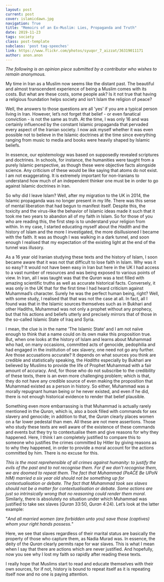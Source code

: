 ```yaml
---
layout: post
current: post
cover: islamicdawn.jpg
navigation: True
title: "Memoirs of an Ex-Muslim: Lies, Propaganda and Truth"
date: 2019-11-23
tags: society
class: post-template
subclass: 'post tag-speeches'
link: https://www.flickr.com/photos/syuqor_7_aizzat/36319011171
author: anon.anon
---
```

*The following is an opinion piece submitted by a contributor who wishes to remain anonymous.*

My time in Iran as a Muslim now seems like the distant past. The beautiful and almost transcendent experience of being a Muslim comes with its costs. But what are these costs, some people ask? Is it not true that having a religious foundation helps society and isn’t Islam the religion of peace?

Well, the answers to those questions are all 'yes' if you are a typical person living in Iran. However, let’s not forget that belief - or even fanatical conviction - is not the same as truth. At the time, I was only 16 and was certainly influenced by the constant Islamic propaganda that pervaded every aspect of the Iranian society. I now ask myself whether it was even possible not to believe in the Islamic doctrines at the time since everything ranging from music to media and books were heavily shaped by Islamic beliefs.

In essence, our epistemology was based on supposedly revealed scriptures and doctrines. In schools, for instance, the humanities were taught from a purely Islamic perspective, as though these were objective facts alongside science. Any criticism of these would be like saying that atoms do not exist. I am not exaggerating. It is extremely important for non-Iranians to understand how much of an independent thinker one must be in order to go against Islamic doctrines in Iran.

So why did I leave Islam? Well, after my migration to the UK in 2014, the Islamic propaganda was no longer present in my life. There was this sense of mental liberation that had begun to manifest itself. Despite this, the toxicity and the virus-like the behavior of Islamic ideas made it such that it took me two years to abandon all of my faith in Islam. So for those of you who are reading this, the first step is to understand your religion from within. In my case, I started educating myself about the *Hadith* and the history of Islam and the more I investigated, the more disillusioned I became with the faith. It was as though I was walking in a dark tunnel, and soon enough I realised that my expectation of the existing light at the end of the tunnel was illusory.

As a 16 year old Iranian studying these texts and the history of Islam, I soon became aware that it was not that difficult to lose faith in Islam. Why was it so easy? It would not have been easy in Iran but here in the UK I had access to a vast number of resources and was being exposed to various points of view. In Iran, all I was taught was that the *Quran* was a text filled with amazing scientific truths as well as accurate historical facts. Conversely, it was only in the UK that for the first time I had heard criticism against Muhammad’s character. Surely he was the perfect human being, right? Well, with some study, I realised that that was not the case at all. In fact, all I found was that in the Islamic sources themselves such as in Bukhari and other Hadiths, Muhammad was not only a prophet without any prophecy, but that his actions and beliefs utterly and precisely mirrors that of those in the so-called Islamic State of Iraq and Syria.

I mean, the clue is in the name ‘The Islamic State’ and I am not naïve enough to think that a name could on its own make this proposition true. But, when one looks at the history of Islam and learns about Muhammad who had, on many occasions, committed acts of genocide, pedophilia and had engaged in the institution of sex slavery, one need not go any further. Are those accusations accurate? It depends on what sources you think are credible and statistically speaking, the *Hadiths* especially by Bukhari  are believed by Muslims to provide the life of Prophet Muhammad with a fair amount of accuracy. And, for those who do not subscribe to the credibility of these texts, there is an even more challenging problem; which is that, they do not have any credible source of even making the proposition that Muhammad existed as a person in history. So either, Muhammad was a morally repugnant human being or he never existed, and even if he did, there is not enough historical evidence to render that belief plausible.

Something even more embarrassing is that Muhammad is actually rarely mentioned in the *Quran*, which is, also a book filled with commands for sex slavery and genocide; in addition to that, the *Quran* clearly places women on a far lower pedestal than men. All these are not mere assertions. Those who study these texts are well aware of the existence of these commands and events but they try to contextualise them and give reasons for why they happened. Here, I think I am completely justified to compare this to someone who justifies the crimes committed by Hitler by giving reasons as to why they happened, in order to provide a moral account for the actions committed by him. There is no excuse for this.

*This is the most reprehensible of all crimes against humanity: to justify the evils of the past and to not recognise them. For if we don’t recognise them, we are doomed to repeat them. The fact that Muhammad (PeACE Be UPoN hIM) married a six year old should not be something up for contextualisation or debate. The fact that Muhammad took sex slaves should not be a matter for contextualisation or debate. Some actions are just so intrinsically wrong that no reasoning could render them moral*. Similarly, there is absolutely no situation under which Muhammad was justified to take sex slaves (*Quran* 33:50, *Quran* 4:24). Let’s look at the latter example:

"*And all married women (are forbidden unto you) save those (captives) whom your right hands possess.*"

Here, we see that slaves regardless of their marital status are basically the property of those who capture them, as Nadia Murad was. In essence, the deity of the *Quran* clearly permits rape for war slaves. This is what I mean when I say that there are actions which are never justified. And hopefully, now you see why I lost my faith so rapidly after reading these texts.

I really hope that Muslims start to read and educate themselves with their own sources, for if not, history is bound to repeat itself as it is repeating itself now and no one is paying attention.
